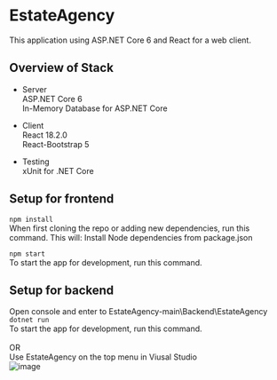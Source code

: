 # EstateAgency
This application using ASP.NET Core 6 and React for a web client.

## Overview of Stack

- Server <br>
ASP.NET Core 6 <br>
In-Memory Database for ASP.NET Core <br>

- Client <br>
React 18.2.0 <br>
React-Bootstrap 5 <br>
- Testing <br>
xUnit for .NET Core <br>

## Setup for frontend
`npm install` <br>
When first cloning the repo or adding new dependencies, run this command. This will:
Install Node dependencies from package.json

`npm start` <br>
To start the app for development, run this command. 

## Setup for backend
Open console and enter to EstateAgency-main\Backend\EstateAgency <br>
`dotnet run`<br>
To start the app for development, run this command.<br><br>
OR <br>
Use EstateAgency on the top menu in Viusal Studio<br>
![image](https://user-images.githubusercontent.com/51445008/186757796-ef799641-df85-4bce-8b89-08a0d25fc7eb.png)
